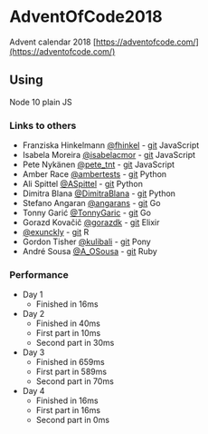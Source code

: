 # AdventOfCode2018

Advent calendar 2018 [https://adventofcode.com/](https://adventofcode.com/)

## Using

Node 10 plain JS

### Links to others

- Franziska Hinkelmann [@fhinkel](https://twitter.com/fhinkel) - [git](https://github.com/fhinkel/AdventOfCode2018) JavaScript
- Isabela Moreira [@isabelacmor](https://twitter.com/isabelacmor) - [git](https://github.com/isabelacmor/advent-of-code-2018) JavaScript
- Pete Nykänen [@pete_tnt](https://twitter.com/pete_tnt) - [git](https://github.com/petetnt/advent-of-code-2018) JavaScript
- Amber Race [@ambertests](https://twitter.com/ambertests) - [git](https://github.com/ambertests/advent_of_code_2018) Python
- Ali Spittel [@ASpittel](https://twitter.com/ASpittel) - [git](https://github.com/aspittel/advent-of-code) Python
- Dimitra Blana [@DimitraBlana](https://twitter.com/DimitraBlana) - [git](https://github.com/dblana/AdventOfCode2018) Python
- Stefano Angaran [@angarans](https://twitter.com/angarans) - [git](https://github.com/oniric85/adventofcode2018) Go
- Tonny Garić [@TonnyGaric](https://twitter.com/TonnyGaric) - [git](https://github.com/TonnyGaric/adventofcode) Go
- Gorazd Kovačič [@gorazdk](https://twitter.com/gorazdk) - [git](https://github.com/gorazdk/AdventOfCode2018) Elixir
- [@exunckly](https://twitter.com/exunckly) - [git](https://github.com/exunckly/Advent2018) R
- Gordon Tisher [@kulibali](https://twitter.com/kulibali) - [git](https://github.com/kulibali/advent_of_code_2018) Pony
- André Sousa [@A_OSousa](https://twitter.com/A_OSousa) - [git](https://github.com/aosousa/AdventOfCode2018) Ruby

### Performance

- Day 1
  - Finished in 16ms
- Day 2
  - Finished in 40ms
  - First part in 10ms
  - Second part in 30ms
- Day 3
  - Finished in 659ms
  - First part in 589ms
  - Second part in 70ms
- Day 4
  - Finished in 16ms
  - First part in 16ms
  - Second part in 0ms
